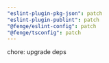 ```yaml
---
"eslint-plugin-pkg-json": patch
"eslint-plugin-publint": patch
"@fenge/eslint-config": patch
"@fenge/tsconfig": patch
---
```


chore: upgrade deps
